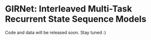 # GIRNet: Interleaved Multi-Task Recurrent State Sequence Models
Code and data will be released soon. Stay tuned :)
